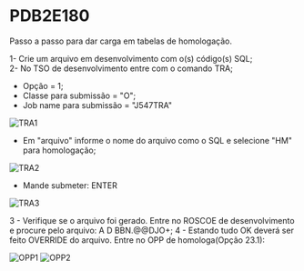 # PDB2E180
Passo a passo para dar carga em tabelas de homologação.

1- Crie um arquivo em desenvolvimento com o(s) código(s) SQL;<BR>
2- No TSO de desenvolvimento entre com o comando TRA;<BR>
  - Opção = 1;<BR>
  - Classe para submissão = "O";<BR>
  - Job name para submissão = "J547TRA"<BR>
        
![TRA1](https://user-images.githubusercontent.com/49697760/133622675-d4fe7dd0-f565-4978-bde0-8cd6dca34ca2.jpg)        
        
  - Em "arquivo" informe o nome do arquivo como o SQL e selecione "HM" para homologação;
  
![TRA2](https://user-images.githubusercontent.com/49697760/133623240-b84c09da-20b4-4629-9946-c2bb47109b8e.jpg)        
  
  - Mande submeter: ENTER
 
![TRA3](https://user-images.githubusercontent.com/49697760/133623626-1040e7fa-7e9e-4889-ae77-88f8db2575ff.jpg) 
  
3 - Verifique se o arquivo foi gerado. Entre no ROSCOE de desenvolvimento e procure pelo arquivo: A D BBN.@@DJO+;
4 - Estando tudo OK deverá ser feito OVERRIDE do arquivo. Entre no OPP de homologa(Opção 23.1):
  
![OPP1](https://user-images.githubusercontent.com/49697760/133624338-34fc9427-d370-47d4-9170-b17848f0b6f3.jpg)
![OPP2](https://user-images.githubusercontent.com/49697760/133624565-94772ec2-3b02-4a8b-a726-5157d62f2019.jpg)  
  
  
